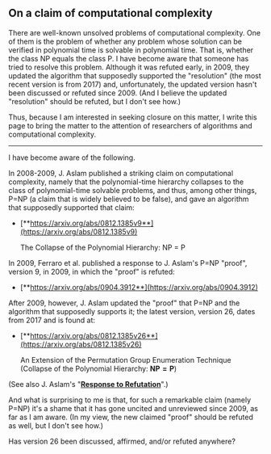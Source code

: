 <a id=On_a_claim_of_computational_complexity></a>

## On a claim of computational complexity

There are well-known unsolved problems of computational complexity.  One of them is the problem of whether any problem whose solution can be verified in polynomial time is solvable in polynomial time.  That is, whether the class NP equals the class P.  I have become aware that someone has tried to resolve this problem.  Although it was refuted early, in 2009, they updated the algorithm that supposedly supported the "resolution" (the most recent version is from 2017) and, unfortunately, the updated version hasn't been discussed or refuted since 2009. (And I believe the updated "resolution" should be refuted, but I don't see how.)

Thus, because I am interested in seeking closure on this matter, I write this page to bring the matter to the attention of researchers of algorithms and computational complexity.

-----------------

I have become aware of the following.

In 2008-2009, J. Aslam published a striking claim on computational complexity, namely that the polynomial-time hierarchy collapses to the class of polynomial-time solvable problems, and thus, among other things, P=NP (a claim that is widely believed to be false), and gave an algorithm that supposedly supported that claim:

- [**https://arxiv.org/abs/0812.1385v9**](https://arxiv.org/abs/0812.1385v9)

    The Collapse of the Polynomial Hierarchy: NP = P

In 2009, Ferraro et al. published a response to J. Aslam's P=NP "proof", version 9, in 2009, in which the "proof" is refuted:

- [**https://arxiv.org/abs/0904.3912**](https://arxiv.org/abs/0904.3912)

After 2009, however, J. Aslam updated the "proof" that P=NP and the algorithm that supposedly supports it; the latest version, version 26, dates from 2017 and is found at:

- [**https://arxiv.org/abs/0812.1385v26**](https://arxiv.org/abs/0812.1385v26)

    An Extension of the Permutation Group Enumeration Technique (Collapse of the Polynomial Hierarchy: $\mathbf{NP = P}$)

(See also J. Aslam's "[**Response to Refutation**](https://arxiv.org/abs/0906.5112)".)

And what is surprising to me is that, for such a remarkable claim (namely P=NP) it's a shame that it has gone uncited and unreviewed since 2009, as far as I am aware.  (In my view, the new claimed "proof" should be refuted as well, but I don't see how.)

Has version 26 been discussed, affirmed, and/or refuted anywhere?
